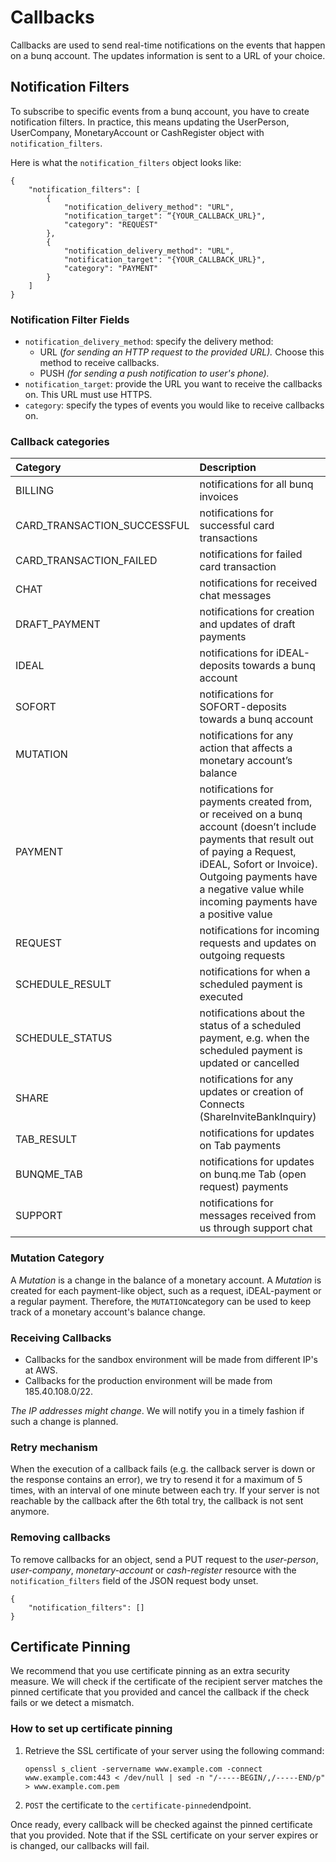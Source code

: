 # Callbacks

Callbacks are used to send real-time notifications on the events that happen on a bunq account. The updates information is sent to a URL of your choice.

## Notification Filters

To subscribe to specific events from a bunq account, you have to create notification filters. In practice, this means updating the UserPerson, UserCompany, MonetaryAccount or CashRegister object with `notification_filters`.

Here is what the `notification_filters` object looks like:

```text
{
    "notification_filters": [
        {
            "notification_delivery_method": "URL",
            "notification_target": “{YOUR_CALLBACK_URL}",
            "category": "REQUEST"
        },
        {
            "notification_delivery_method": "URL",
            "notification_target": "{YOUR_CALLBACK_URL}",
            "category": "PAYMENT"
        }
    ]
}
```

### Notification Filter Fields

* `notification_delivery_method`: specify the delivery method: 
  * URL \(_for sending an HTTP request to the provided URL\)._  Choose this method to receive callbacks.
  * PUSH _\(for sending a push notification to user's phone\)._
* `notification_target`: provide the URL you want to receive the callbacks on. This URL must use HTTPS.
* `category`: specify the types of events you would like to receive callbacks on.

### Callback categories

| Category | Description |
| :--- | :--- |
| BILLING | notifications for all bunq invoices |
| CARD\_TRANSACTION\_SUCCESSFUL | notifications for successful card transactions |
| CARD\_TRANSACTION\_FAILED | notifications for failed card transaction |
| CHAT | notifications for received chat messages |
| DRAFT\_PAYMENT | notifications for creation and updates of draft payments |
| IDEAL | notifications for iDEAL-deposits towards a bunq account |
| SOFORT | notifications for SOFORT-deposits towards a bunq account |
| MUTATION | notifications for any action that affects a monetary account’s balance |
| PAYMENT | notifications for payments created from, or received on a bunq account \(doesn’t include payments that result out of paying a Request, iDEAL, Sofort or Invoice\). Outgoing payments have a negative value while incoming payments have a positive value |
| REQUEST | notifications for incoming requests and updates on outgoing requests |
| SCHEDULE\_RESULT | notifications for when a scheduled payment is executed |
| SCHEDULE\_STATUS | notifications about the status of a scheduled payment, e.g. when the scheduled payment is updated or cancelled |
| SHARE | notifications for any updates or creation of Connects \(ShareInviteBankInquiry\) |
| TAB\_RESULT | notifications for updates on Tab payments |
| BUNQME\_TAB | notifications for updates on bunq.me Tab \(open request\) payments |
| SUPPORT | notifications for messages received from us through support chat |

### Mutation Category

A _Mutation_ is a change in the balance of a monetary account. A _Mutation_ is created for each payment-like object, such as a request, iDEAL-payment or a regular payment. Therefore, the `MUTATION`category can be used to keep track of a monetary account's balance change.

### Receiving Callbacks

* Callbacks for the sandbox environment will be made from different IP's at AWS.
* Callbacks for the production environment will be made from 185.40.108.0/22.

_The IP addresses might change_. We will notify you in a timely fashion if such a change is planned.

### Retry mechanism

When the execution of a callback fails \(e.g. the callback server is down or the response contains an error\), we try to resend it for a maximum of 5 times, with an interval of one minute between each try. If your server is not reachable by the callback after the 6th total try, the callback is not sent anymore.

### Removing callbacks

To remove callbacks for an object, send a PUT request to the _user-person_, _user-company_, _monetary-account_ or _cash-register_ resource with the `notification_filters` field of the JSON request body unset. 

```text
{
    "notification_filters": []
}
```

## Certificate Pinning

We recommend that you use certificate pinning as an extra security measure. We will check if the certificate of the recipient server matches the pinned certificate that you provided and cancel the callback if the check fails or we detect a mismatch.

### How to set up certificate pinning

1. Retrieve the SSL certificate of your server using the following command:

   `openssl s_client -servername www.example.com -connect www.example.com:443 < /dev/null | sed -n "/-----BEGIN/,/-----END/p" > www.example.com.pem`

2. `POST` the certificate to the `certificate-pinned`endpoint.

Once ready, every callback will be checked against the pinned certificate that you provided. Note that if the SSL certificate on your server expires or is changed, our callbacks will fail.

